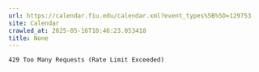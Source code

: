 ```yaml
---
url: https://calendar.fiu.edu/calendar.xml?event_types%5B%5D=129753
site: Calendar
crawled_at: 2025-05-16T10:46:23.053418
title: None
---
```


```
429 Too Many Requests (Rate Limit Exceeded)

```

